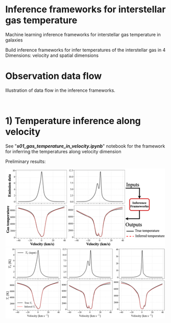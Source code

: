 # Inference frameworks for interstellar gas temperature
Machine learning inference frameworks for interstellar gas temperature in galaxies

Build inference frameworks for infer temperatures of the interstellar gas in 4 Dimensions: velocity and spatial dimensions


# Observation data flow
Illustration of data flow in the inference frameworks.

<img width="501" alt="" src="https://github.com/nv-hiep/sbi/blob/main/figs/inference_flow.png">


# 1) Temperature inference along velocity

See "**_s01_gas_temperature_in_velocity.ipynb_**" notebook for the framework for inferring the temperatures along velocity dimension

Preliminary results:

<img width="501" alt="" src="https://github.com/nv-hiep/sbi/blob/main/figs/ts.png">

<img width="501" alt="" src="https://github.com/nv-hiep/sbi/blob/main/figs/ts_vs_vel.png">
